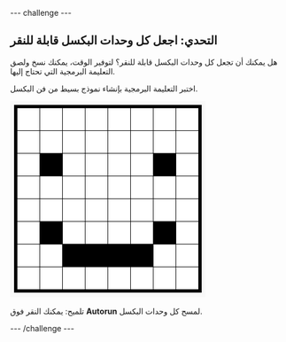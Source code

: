 \--- challenge \---

## التحدي: اجعل كل وحدات البكسل قابلة للنقر

هل يمكنك أن تجعل كل وحدات البكسل قابلة للنقر؟ لتوفير الوقت، يمكنك نسخ ولصق التعليمة البرمجية التي تحتاج إليها.

اختبر التعليمة البرمجية بإنشاء نموذج بسيط من فن البكسل.

![لقطة الشاشة](images/pixel-art-black-example.png)

تلميح: يمكنك النقر فوق **Autorun** لمسح كل وحدات البكسل.

\--- /challenge \---